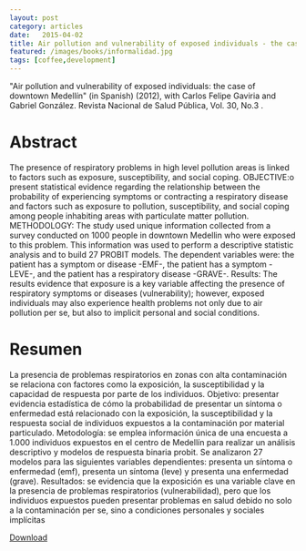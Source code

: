 ```yaml
---
layout: post
category: articles
date:   2015-04-02
title: Air pollution and vulnerability of exposed individuals - the case of downtown Medellín (in Spanish) (2012), with Carlos Felipe Gaviria and Gabriel González. Revista Nacional de Salud Pública, Vol. 30, No.3 .
featured: /images/books/informalidad.jpg
tags: [coffee,development]
---
```

"Air pollution and vulnerability of exposed individuals: the case of downtown Medellín" (in Spanish) (2012), with Carlos Felipe Gaviria and Gabriel González. Revista Nacional de Salud Pública, Vol. 30, No.3 .

Abstract
====

The presence of respiratory problems in high level pollution areas is linked to factors such as exposure, susceptibility, and social coping.
OBJECTIVE:o present statistical evidence regarding the relationship between the probability of experiencing symptoms or contracting a respiratory disease and factors such as exposure to pollution, susceptibility, and social coping among people inhabiting areas with particulate matter pollution.
METHODOLOGY: The study used unique information collected from a survey conducted on 1000 people in downtown Medellin who were exposed to this problem. This information was used to perform a descriptive statistic analysis and to build 27 PROBIT models. The dependent variables were: the patient has a symptom or disease -EMF-, the patient has a symptom -LEVE-, and the patient has a respiratory disease -GRAVE-. Results: The results evidence that exposure is a key variable affecting the presence of respiratory symptoms or diseases (vulnerability); however, exposed individuals may also experience health problems not only due to air pollution per se, but also to implicit personal and social conditions.


Resumen
====

La presencia de problemas respiratorios en zonas con alta contaminación se relaciona con factores como la exposición, la susceptibilidad y la capacidad de respuesta por parte de los individuos. Objetivo: presentar evidencia estadística de cómo la probabilidad de presentar un síntoma o enfermedad está relacionado con la exposición, la susceptibilidad y la respuesta social de individuos expuestos a la contaminación por material particulado. Metodología: se emplea información única de una encuesta a 1.000 individuos expuestos en el centro de Medellín para realizar un análisis descriptivo y modelos de respuesta binaria probit. Se analizaron 27 modelos para las siguientes variables dependientes: presenta un síntoma o enfermedad (emf), presenta un síntoma (leve) y presenta una enfermedad (grave). Resultados: se evidencia que la exposición es una variable clave en la presencia de problemas respiratorios (vulnerabilidad), pero que los individuos expuestos pueden presentar problemas en salud debido no solo a la contaminación per se, sino a condiciones personales y sociales implícitas

[Download](http://aprendeenlinea.udea.edu.co/revistas/index.php/fnsp/article/view/10507)

